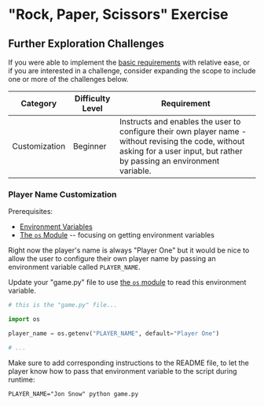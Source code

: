 # "Rock, Paper, Scissors" Exercise

## Further Exploration Challenges

If you were able to implement the [basic requirements](README.md) with relative ease, or if you are interested in a challenge, consider expanding the scope to include one or more of the challenges below.

Category | Difficulty Level | Requirement 
--- | --- | --- 
Customization | Beginner | Instructs and enables the user to configure their own player name - without revising the code, without asking for a user input, but rather by passing an environment variable. 

### Player Name Customization

Prerequisites:
  + [Environment Variables](/notes/environment-variables/README.md)
  + [The `os` Module](/notes/python/modules/os.md#Environment-Variables) -- focusing on getting environment variables


Right now the player's name is always "Player One" but it would be nice to allow the user to configure their own player name by passing an environment variable called `PLAYER_NAME`.

Update your "game.py" file to use [the `os` module](/notes/python/modules/os.md#Environment-Variables) to read this environment variable.

```py
# this is the "game.py" file...

import os

player_name = os.getenv("PLAYER_NAME", default="Player One")

# ...
```


Make sure to add corresponding instructions to the README file, to let the player know how to pass that environment variable to the script during runtime:


    PLAYER_NAME="Jon Snow" python game.py

